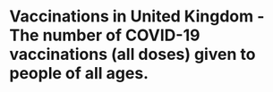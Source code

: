# Vaccinations in United Kingdom - The number of COVID-19 vaccinations (all doses) given to people of all ages.
